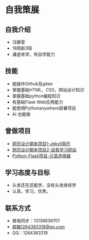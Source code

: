 # 自我策展
## 自我介绍
* 冯静雯
* 18网新3班
* 谦虚肯学，有自学能力
## 技能
* 能操作Github及gitee
* 掌握基础HTML、CSS，网站设计知识
* 掌握基础python编程知识
* 有基础Flask Web应用能力
* 能使用Pythonanywhere部署项目
* AI 也能做
## 曾做项目
* [网页设计期末项目1-Jekyll简历 ](http://jwfung.gitee.io/resume/)
* [网页设计期末项目2-自我学习网站](http://jwfung.gitee.io/)
* [Python-Flask项目-元音选择器]( http://jingwenfung1111.pythonanywhere.com/)
## 学习态度与目标
* 头发还在还能学，没有头发继续学
* 认真，学习，优秀。
## 联系方式
* 微电同步：13138639701
* 邮箱1264383318@qq.com
* QQ：1264383318
